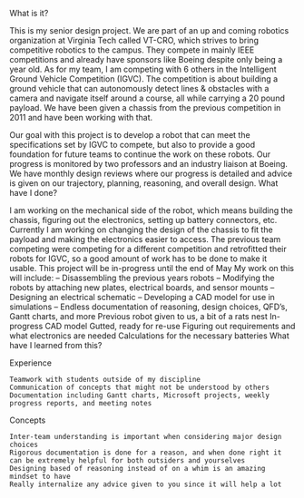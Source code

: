 What is it?

This is my senior design project. We are part of an up and coming robotics organization at Virginia Tech called VT-CRO, which strives to bring competitive robotics to the campus. They compete in mainly IEEE competitions and already have sponsors like Boeing despite only being a year old. As for my team, I am competing with 6 others in the Intelligent Ground Vehicle Competition (IGVC). The competition is about building a ground vehicle that can autonomously detect lines & obstacles with a camera and navigate itself around a course, all while carrying a 20 pound payload. We have been given a chassis from the previous competition in 2011 and have been working with that.

Our goal with this project is to develop a robot that can meet the specifications set by IGVC to compete, but also to provide a good foundation for future teams to continue the work on these robots. Our progress is monitored by two professors and an industry liaison at Boeing. We have monthly design reviews where our progress is detailed and advice is given on our trajectory, planning, reasoning, and overall design.
What have I done?

I am working on the mechanical side of the robot, which means building the chassis, figuring out the electronics, setting up battery connectors, etc. Currently I am working on changing the design of the chassis to fit the payload and making the electronics easier to access. The previous team competing were competing for a different competition and retrofitted their robots for IGVC, so a good amount of work has to be done to make it usable.
This project will be in-progress until the end of May
My work on this will include:
– Disassembling the previous years robots
– Modifying the robots by attaching new plates, electrical boards, and sensor mounts
– Designing an electrical schematic
– Developing a CAD model for use in simulations
– Endless documentation of reasoning, design choices, QFD’s, Gantt charts, and more
Previous robot given to us, a bit of a rats nest
In-progress CAD model
Gutted, ready for re-use
Figuring out requirements and what electronics are needed
Calculations for the necessary batteries
What have I learned from this?

Experience

    Teamwork with students outside of my discipline
    Communication of concepts that might not be understood by others
    Documentation including Gantt charts, Microsoft projects, weekly progress reports, and meeting notes

Concepts

    Inter-team understanding is important when considering major design choices
    Rigorous documentation is done for a reason, and when done right it can be extremely helpful for both outsiders and yourselves
    Designing based of reasoning instead of on a whim is an amazing mindset to have
    Really internalize any advice given to you since it will help a lot
